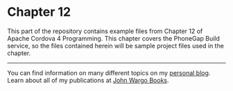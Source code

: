 Chapter 12
==========

This part of the repository contains example files from Chapter 12 of Apache Cordova 4 Programming. This chapter covers the PhoneGap Build service, so the files contained herein will be sample project files used in the chapter. 

***

You can find information on many different topics on my [personal blog](http://www.johnwargo.com). Learn about all of my publications at [John Wargo Books](http://www.johnwargobooks.com). 